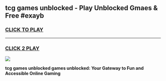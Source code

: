 
## tcg games unblocked - Play Unblocked Gmaes & Free #exayb
<h3>
<a href="https://news.freeplayer.one?title=tcg_games_unblocked&ref=03M">CLICK TO PLAY</a></h3>
<hr>

<h3>
<a href="https://news.freeplayer.one?title=tcg_games_unblocked&ref=03M">CLICK 2 PLAY</a>
  
</h3>

<a href="https://news.freeplayer.one?title=tcg_games_unblocked&ref=03M"><img src="https://clearcache.store/games.png"></a>


**tcg games unblocked games unblocked: Your Gateway to Fun and Accessible Online Gaming**
